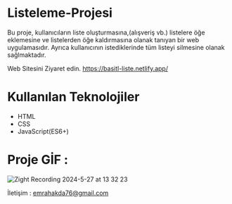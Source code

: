# Listeleme-Projesi
Bu proje, kullanıcıların liste oluşturmasına,(alışveriş vb.) listelere öğe eklemesine ve listelerden öğe kaldırmasına olanak tanıyan bir web uygulamasıdır. Ayrıca kullanıcının istediklerinde tüm listeyi silmesine olanak sağlmaktadır.

Web Sitesini Ziyaret edin.
https://basitl-liste.netlify.app/

# Kullanılan Teknolojiler
- HTML
- CSS
- JavaScript(ES6+)

# Proje GİF :
![Zight Recording 2024-5-27 at 13 32 23](https://github.com/emrah-akdag/Listeleme-Projesi/assets/150621750/a77ea6e6-38ae-4dd3-a0b0-79e30b15612e)


İletişim : emrahakda76@gmail.com

